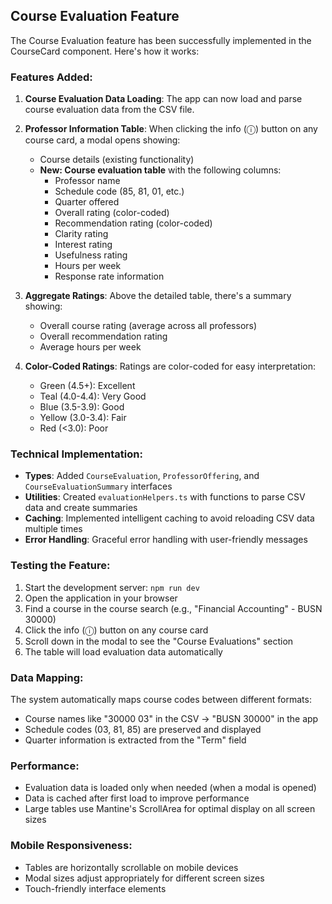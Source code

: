 ## Course Evaluation Feature

The Course Evaluation feature has been successfully implemented in the CourseCard component. Here's how it works:

### Features Added:

1. **Course Evaluation Data Loading**: The app can now load and parse course evaluation data from the CSV file.

2. **Professor Information Table**: When clicking the info (ⓘ) button on any course card, a modal opens showing:
   - Course details (existing functionality)
   - **New: Course evaluation table** with the following columns:
     - Professor name
     - Schedule code (85, 81, 01, etc.)
     - Quarter offered
     - Overall rating (color-coded)
     - Recommendation rating (color-coded)
     - Clarity rating
     - Interest rating
     - Usefulness rating
     - Hours per week
     - Response rate information

3. **Aggregate Ratings**: Above the detailed table, there's a summary showing:
   - Overall course rating (average across all professors)
   - Overall recommendation rating
   - Average hours per week

4. **Color-Coded Ratings**: Ratings are color-coded for easy interpretation:
   - Green (4.5+): Excellent
   - Teal (4.0-4.4): Very Good
   - Blue (3.5-3.9): Good
   - Yellow (3.0-3.4): Fair
   - Red (<3.0): Poor

### Technical Implementation:

- **Types**: Added `CourseEvaluation`, `ProfessorOffering`, and `CourseEvaluationSummary` interfaces
- **Utilities**: Created `evaluationHelpers.ts` with functions to parse CSV data and create summaries
- **Caching**: Implemented intelligent caching to avoid reloading CSV data multiple times
- **Error Handling**: Graceful error handling with user-friendly messages

### Testing the Feature:

1. Start the development server: `npm run dev`
2. Open the application in your browser
3. Find a course in the course search (e.g., "Financial Accounting" - BUSN 30000)
4. Click the info (ⓘ) button on any course card
5. Scroll down in the modal to see the "Course Evaluations" section
6. The table will load evaluation data automatically

### Data Mapping:

The system automatically maps course codes between different formats:
- Course names like "30000 03" in the CSV → "BUSN 30000" in the app
- Schedule codes (03, 81, 85) are preserved and displayed
- Quarter information is extracted from the "Term" field

### Performance:

- Evaluation data is loaded only when needed (when a modal is opened)
- Data is cached after first load to improve performance
- Large tables use Mantine's ScrollArea for optimal display on all screen sizes

### Mobile Responsiveness:

- Tables are horizontally scrollable on mobile devices
- Modal sizes adjust appropriately for different screen sizes
- Touch-friendly interface elements

